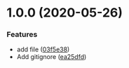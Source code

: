 # 1.0.0 (2020-05-26)


### Features

* add file ([03f5e38](https://github.com/nancyxu89/commit-demo/commit/03f5e38e374079006b9ea08caed2c831d37e919e))
* Add gitignore ([ea25dfd](https://github.com/nancyxu89/commit-demo/commit/ea25dfd01e3aa5018761a2a0602715f8aeb63bae))



